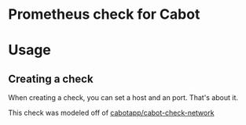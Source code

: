 Prometheus check for Cabot
=======================

Usage
=====

Creating a check
----------------

When creating a check, you can set a host and an port. That's about it.

This check was modeled off of [cabotapp/cabot-check-network](https://github.com/cabotapp/cabot-check-network)